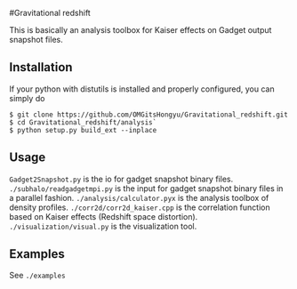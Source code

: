 #Gravitational redshift

This is basically an analysis toolbox for Kaiser effects on Gadget output snapshot files.

## Installation

If your python with distutils is installed and properly configured, you can simply do

```
$ git clone https://github.com/OMGitsHongyu/Gravitational_redshift.git
$ cd Gravitational_redshift/analysis`
$ python setup.py build_ext --inplace
```

## Usage

`Gadget2Snapshot.py` is the io for gadget snapshot binary files.
`./subhalo/readgadgetmpi.py` is the input for gadget snapshot binary files in a parallel fashion.
`./analysis/calculator.pyx` is the analysis toolbox of density profiles.
`./corr2d/corr2d_kaiser.cpp` is the correlation function based on Kaiser effects (Redshift space distortion).
`./visualization/visual.py` is the visualization tool.

## Examples

See `./examples`
